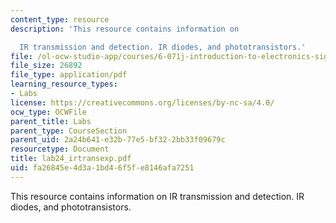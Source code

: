 ```yaml
---
content_type: resource
description: 'This resource contains information on

  IR transmission and detection. IR diodes, and phototransistors.'
file: /ol-ocw-studio-app/courses/6-071j-introduction-to-electronics-signals-and-measurement-spring-2006/fa26845e4d3a1bd46f5fe8146afa7251_lab24_irtransexp.pdf
file_size: 26892
file_type: application/pdf
learning_resource_types:
- Labs
license: https://creativecommons.org/licenses/by-nc-sa/4.0/
ocw_type: OCWFile
parent_title: Labs
parent_type: CourseSection
parent_uid: 2a24b641-e32b-77e5-bf32-2bb33f09679c
resourcetype: Document
title: lab24_irtransexp.pdf
uid: fa26845e-4d3a-1bd4-6f5f-e8146afa7251
---
```

This resource contains information on
IR transmission and detection. IR diodes, and phototransistors.